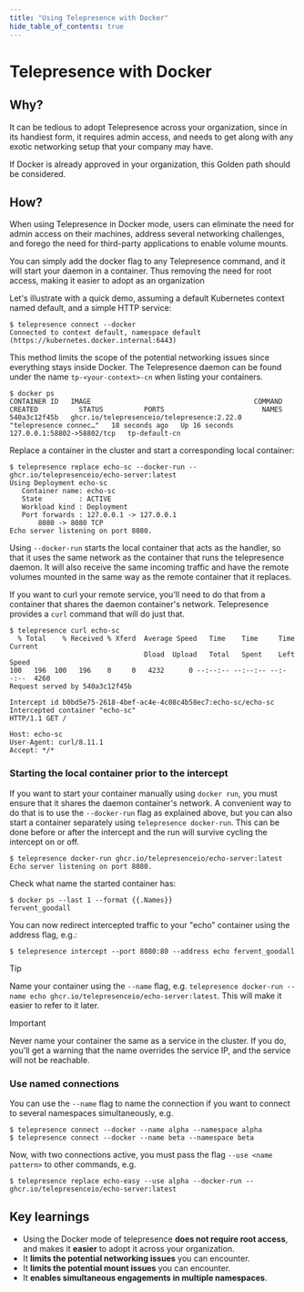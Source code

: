 ```yaml
---
title: "Using Telepresence with Docker"
hide_table_of_contents: true
---
```

# Telepresence with Docker

## Why?

It can be tedious to adopt Telepresence across your organization, since in its handiest form, it requires admin access,
and needs to get along with any exotic networking setup that your company may have.

If Docker is already approved in your organization, this Golden path should be considered.

## How?

When using Telepresence in Docker mode, users can eliminate the need for admin access on their machines, address several networking challenges, and forego the need for third-party applications to enable volume mounts.

You can simply add the docker flag to any Telepresence command, and it will start your daemon in a container.
Thus removing the need for root access, making it easier to adopt as an organization

Let's illustrate with a quick demo, assuming a default Kubernetes context named default, and a simple HTTP service:

```console
$ telepresence connect --docker
Connected to context default, namespace default (https://kubernetes.docker.internal:6443)
```

This method limits the scope of the potential networking issues since everything stays inside Docker. The Telepresence daemon can be found under the name `tp-<your-context>-cn` when listing your containers.

```console
$ docker ps
CONTAINER ID   IMAGE                                        COMMAND                  CREATED          STATUS          PORTS                        NAMES
540a3c12f45b   ghcr.io/telepresenceio/telepresence:2.22.0   "telepresence connec…"   18 seconds ago   Up 16 seconds   127.0.0.1:58802->58802/tcp   tp-default-cn
```

Replace a container in the cluster and start a corresponding local container:

```cli
$ telepresence replace echo-sc --docker-run -- ghcr.io/telepresenceio/echo-server:latest
Using Deployment echo-sc
   Container name: echo-sc
   State         : ACTIVE
   Workload kind : Deployment
   Port forwards : 127.0.0.1 -> 127.0.0.1
       8080 -> 8080 TCP
Echo server listening on port 8080.
```

Using `--docker-run` starts the local container that acts as the handler, so that it uses the same network as the
container that runs the telepresence daemon. It will also receive the same incoming traffic and have the remote volumes
mounted in the same way as the remote container that it replaces.

If you want to curl your remote service, you'll need to do that from a container that shares the daemon container's
network. Telepresence provides a `curl` command that will do just that.

```console
$ telepresence curl echo-sc
  % Total    % Received % Xferd  Average Speed   Time    Time     Time  Current
                                 Dload  Upload   Total   Spent    Left  Speed
100   196  100   196    0     0   4232      0 --:--:-- --:--:-- --:--:--  4260
Request served by 540a3c12f45b

Intercept id b0bd5e75-2618-4bef-ac4e-4c08c4b58ec7:echo-sc/echo-sc
Intercepted container "echo-sc"
HTTP/1.1 GET /

Host: echo-sc
User-Agent: curl/8.11.1
Accept: */*
```

### Starting the local container prior to the intercept
If you want to start your container manually using `docker run`, you must ensure that it shares the  daemon container's
network. A convenient way to do that is to use the `--docker-run` flag as explained above, but you can also start
a container separately using `telepresence docker-run`. This can be done before or after the intercept and the run will
survive cycling the intercept on or off.

```console
$ telepresence docker-run ghcr.io/telepresenceio/echo-server:latest
Echo server listening on port 8080.
```

Check what name the started container has:
```console
$ docker ps --last 1 --format {{.Names}}
fervent_goodall
```



You can now redirect intercepted traffic to your "echo" container using the address flag, e.g.:
```console
$ telepresence intercept --port 8080:80 --address echo fervent_goodall
```

> [!TIP]
> Name your container using the `--name` flag, e.g. `telepresence docker-run --name echo ghcr.io/telepresenceio/echo-server:latest`.
> This will make it easier to refer to it later.

> [!IMPORTANT]
> Never name your container the same as a service in the cluster. If you do, you'll get a warning that the name overrides
> the service IP, and the service will not be reachable.

### Use named connections
You can use the `--name` flag to name the connection if you want to connect to several namespaces simultaneously, e.g.
```console
$ telepresence connect --docker --name alpha --namespace alpha
$ telepresence connect --docker --name beta --namespace beta
```

Now, with two connections active, you must pass the flag `--use <name pattern>` to other commands, e.g.

```console
$ telepresence replace echo-easy --use alpha --docker-run -- ghcr.io/telepresenceio/echo-server:latest
```

## Key learnings

* Using the Docker mode of telepresence **does not require root access**, and makes it **easier** to adopt it across your organization.
* It **limits the potential networking issues** you can encounter.
* It **limits the potential mount issues** you can encounter.
* It **enables simultaneous engagements in multiple namespaces**.
